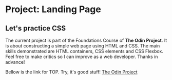 # Project: Landing Page

## Let's practice CSS

The current project is part of the Foundations Course of **The Odin Project**. 
It is about constructing a simple web page using HTML and CSS.
The main skills demonstrated are HTML containers, CSS elements and CSS Flexbox.
Feel free to make critics so I can improve as a web developer. Thanks in advance!



Bellow is the link for TOP. Try, it's good stuff!
[The Odin Project](https://www.theodinproject.com/)



